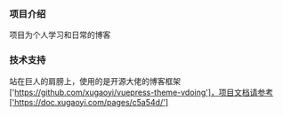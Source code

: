 ### 项目介绍
项目为个人学习和日常的博客

### 技术支持

站在巨人的肩膀上，使用的是开源大佬的博客框架['https://github.com/xugaoyi/vuepress-theme-vdoing']，项目文档请参考['https://doc.xugaoyi.com/pages/c5a54d/']